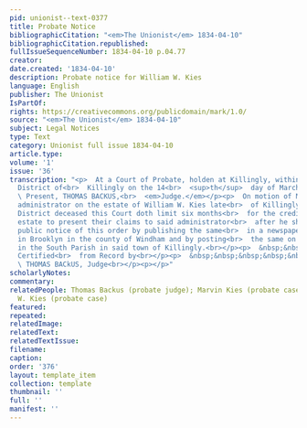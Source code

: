 ```yaml
---
pid: unionist--text-0377
title: Probate Notice
bibliographicCitation: "<em>The Unionist</em> 1834-04-10"
bibliographicCitation.republished: 
fullIssueSequenceNumber: 1834-04-10 p.04.77
creator: 
date.created: '1834-04-10'
description: Probate notice for William W. Kies
language: English
publisher: The Unionist
IsPartOf: 
rights: https://creativecommons.org/publicdomain/mark/1.0/
source: "<em>The Unionist</em> 1834-04-10"
subject: Legal Notices
type: Text
category: Unionist full issue 1834-04-10
article.type: 
volume: '1'
issue: '36'
transcription: "<p>  At a Court of Probate, holden at Killingly, within and for the
  District of<br>  Killingly on the 14<br>  <sup>th</sup>  day of March 1834.<br></p><p>
  \ Present, THOMAS BACKUS,<br>  <em>Judge.</em></p><p>  On motion of Marvin Kies
  administrator on the estate of William W. Kies late<br>  of Killingly within said
  District deceased this Court doth limit six months<br>  for the creditors of said
  estate to present their claims to said administrator<br>  after he shall have given
  public notice of this order by publishing the same<br>  in a newspaper published
  in Brooklyn in the county of Windham and by posting<br>  the same on the signpost,
  in the South Parish in said town of Killingly.<br></p><p>  &nbsp;&nbsp;&nbsp;&nbsp;&nbsp;&nbsp;&nbsp;&nbsp;&nbsp;&nbsp;&nbsp;
  Certified<br>  from Record by<br></p><p>  &nbsp;&nbsp;&nbsp;&nbsp;&nbsp;&nbsp;&nbsp;&nbsp;&nbsp;&nbsp;&nbsp;&nbsp;&nbsp;&nbsp;&nbsp;&nbsp;&nbsp;&nbsp;&nbsp;&nbsp;&nbsp;&nbsp;&nbsp;<br>
  \ THOMAS BACkUS, Judge<br></p><p></p>"
scholarlyNotes: 
commentary: 
relatedPeople: Thomas Backus (probate judge); Marvin Kies (probate case); William
  W. Kies (probate case)
featured: 
repeated: 
relatedImage: 
relatedText: 
relatedTextIssue: 
filename: 
caption: 
order: '376'
layout: template_item
collection: template
thumbnail: ''
full: ''
manifest: ''
---
```


